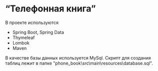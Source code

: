 # “Телефонная книга”

В проекте используются 
- Spring Boot, Spring Data
- Thymeleaf
- Lombok 
- Maven

В качестве базы данных используется MySql. 
Скрипт для создания таблиц лежит в папке "phone_book\src\main\resources\database.sql".
